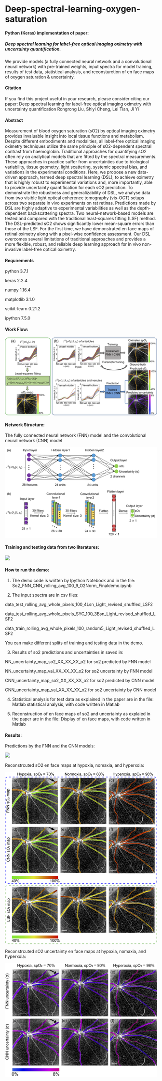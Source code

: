 # Deep-spectral-learning-oxygen-saturation

#### Python (Keras) implementation of paper: 
##### Deep	spectral	learning	for	label-free	optical	imaging	oximetry	with	uncertainty	quantification. 

We provide models (a fully connected neural network and a convolutional neural network) with pre-trained weights, input spectra for model training, results of test data, statistical analysis, and reconsturction of en face maps of oxygen saturation & uncertainty.

#### Citation
If you find this project useful in your research, please consider citing our paper:
Deep	spectral	learning	for	label-free	optical	imaging	oximetry	with	uncertainty	quantification
Rongrong	Liu, Shiyi	Cheng, Lei Tian, Ji	Yi

#### Abstract
Measurement of blood oxygen saturation (sO2) by optical imaging oximetry provides invaluable insight into local tissue functions and metabolism. Despite different embodiments and modalities, all label-free optical imaging oximetry techniques utilize the same principle of sO2-dependent spectral contrast from haemoglobin. Traditional approaches for quantifying sO2 often rely on analytical models that are fitted by the spectral measurements. These approaches in practice suffer from uncertainties due to biological variability, tissue geometry, light scattering, systemic spectral bias, and variations in the experimental conditions. Here, we propose a new data-driven approach, termed deep spectral learning (DSL), to achieve oximetry that is highly robust to experimental variations and, more importantly, able to provide uncertainty quantification for each sO2 prediction. To demonstrate the robustness and generalizability of DSL, we analyse data from two visible light optical coherence tomography (vis-OCT) setups across two separate in vivo experiments on rat retinas. Predictions made by DSL are highly adaptive to experimental variabilities as well as the depth-dependent backscattering spectra. Two neural-network-based models are tested and compared with the traditional least-squares fitting (LSF) method. The DSL-predicted sO2 shows significantly lower mean-square errors than those of the LSF. For the first time, we have demonstrated en face maps of retinal oximetry along with a pixel-wise confidence assessment. Our DSL overcomes several limitations of traditional approaches and provides a more flexible, robust, and reliable deep learning approach for in vivo non-invasive label-free optical oximetry. 

#### Requirements

python 3.7.1

keras 2.2.4

numpy 1.16.4

matplotlib 3.1.0

scikit-learn 0.21.2

ipython 7.5.0



#### Work Flow:

![  ](https://github.com/yibiophotonics/Deep-spectral-learning-sO2/blob/master/Figures-for-readme/Figure1.png)

#### Network Structure: 

The fully connected neural network (FNN) model and the convolutional neural network (CNN) model 

![  ](https://github.com/yibiophotonics/Deep-spectral-learning-sO2/blob/master/Figures-for-readme/Figure3.png)

#### Training and testing data from two literatures:

![  ](https://github.com/yibiophotonics/Deep-spectral-learning-sO2/blob/master/Figures-for-readme/Figure2.png)



#### How to run the demo:

1. The demo code is written by Ipython Notebook and in the file: So2_FNN_CNN_rolling_avg_100_9_O2Norm_Finaldemo.ipynb

2. The input spectra are in csv files:

data_test_rolling_avg_whole_pixels_100_4Lsn_Light_revised_shuffled_LSF2

data_test_rolling_avg_whole_pixels_SYC_100_3Bsn_Light_revised_shuffled_LSF2

data_train_rolling_avg_whole_pixels_100_random5_Light_revised_shuffled_LSF2

   You can make different splits of training and testing data in the demo.
   
   

3. Results of so2 predictions and uncertainties in saved in:

NN_uncertainty_map_so2_XX_XX_XX_o2 for so2 predicted by FNN model

NN_uncertainty_map_val_XX_XX_XX_o2 for so2 uncertainty by FNN model

CNN_uncertainty_map_so2_XX_XX_XX_o2 for so2 predicted by CNN model

CNN_uncertainty_map_val_XX_XX_XX_o2 for so2 uncertainty by CNN model



4. Statistical analysis for test data as explained in the paper are in the file: Matlab statistical analysis, with code written in Matlab

5. Reconstruction of en face maps of so2 and uncertainty as explaied in the paper are in the file: Display of en face maps, with code written in Matlab


#### Results:

Predictions by the FNN and the CNN models:

![  ](https://github.com/yibiophotonics/Deep-spectral-learning-sO2/blob/master/Figures-for-readme/Figure4.png)

Reconstrcuted sO2 en face maps at hypoxia, nomaxia, and hyperxoia:

![  ](https://github.com/yibiophotonics/Deep-spectral-learning-sO2/blob/master/Figures-for-readme/Figure6.png)

Reconstrcuted sO2 uncertainty en face maps at hypoxia, nomaxia, and hyperxoia:

![  ](https://github.com/yibiophotonics/Deep-spectral-learning-sO2/blob/master/Figures-for-readme/Figure7.png)
